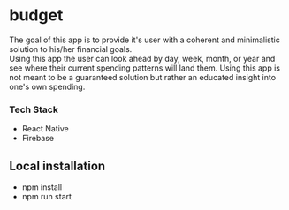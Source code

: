 # budget

The goal of this app is to provide it's user with a coherent and minimalistic solution to his/her financial goals.  
Using this app the user can look ahead by day, week, month, or year and see where their current spending patterns will land them.
Using this app is not meant to be a guaranteed solution but rather an educated insight into one's own spending.

### Tech Stack

- React Native
- Firebase

## Local installation

- npm install
- npm run start
